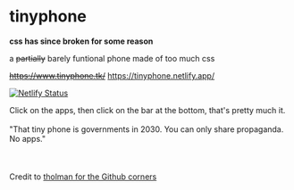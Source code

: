 # tinyphone

**css has since broken for some reason**

 a ~~partially~~ barely funtional phone made of too much css

~~https://www.tinyphone.tk/~~
https://tinyphone.netlify.app/

[![Netlify Status](https://api.netlify.com/api/v1/badges/7a3b6f3d-f701-42fb-afc9-ba6c8ee48215/deploy-status)](https://app.netlify.com/sites/tinyphone/deploys)

Click on the apps, then click on the bar at the bottom, that's pretty much it. 
\
\
"That tiny phone is governments in 2030. You can only share propaganda. No apps."
\
\
\
\
Credit to [tholman for the Github corners](https://github.com/tholman/github-corners)
